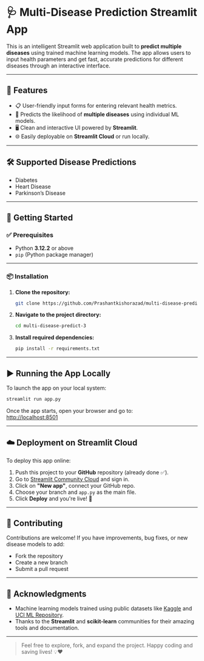 
# 🩺 Multi-Disease Prediction Streamlit App

This is an intelligent Streamlit web application built to **predict multiple diseases** using trained machine learning models. The app allows users to input health parameters and get fast, accurate predictions for different diseases through an interactive interface.

---

## 🚀 Features

- 📋 User-friendly input forms for entering relevant health metrics.
- 🤖 Predicts the likelihood of **multiple diseases** using individual ML models.
- 🖥️ Clean and interactive UI powered by **Streamlit**.
- 🌐 Easily deployable on **Streamlit Cloud** or run locally.

---

## 🛠️ Supported Disease Predictions

- Diabetes
- Heart Disease
- Parkinson’s Disease

---

## 🧰 Getting Started

### ✅ Prerequisites

- Python **3.12.2** or above
- `pip` (Python package manager)

---

### 📦 Installation

1. **Clone the repository:**
   ```bash
   git clone https://github.com/Prashantkishorazad/multi-disease-predict-3
   ```

2. **Navigate to the project directory:**
   ```bash
   cd multi-disease-predict-3
   ```

3. **Install required dependencies:**
   ```bash
   pip install -r requirements.txt
   ```

---

## ▶️ Running the App Locally

To launch the app on your local system:

```bash
streamlit run app.py
```

Once the app starts, open your browser and go to:  
[http://localhost:8501](http://localhost:8501)

---

## ☁️ Deployment on Streamlit Cloud

To deploy this app online:

1. Push this project to your **GitHub** repository (already done ✅).
2. Go to [Streamlit Community Cloud](https://streamlit.io/cloud) and sign in.
3. Click on **"New app"**, connect your GitHub repo.
4. Choose your branch and `app.py` as the main file.
5. Click **Deploy** and you're live! 🚀

---

## 🤝 Contributing

Contributions are welcome! If you have improvements, bug fixes, or new disease models to add:

- Fork the repository
- Create a new branch
- Submit a pull request

---

## 🙏 Acknowledgments

- Machine learning models trained using public datasets like [Kaggle](https://www.kaggle.com/) and [UCI ML Repository](https://archive.ics.uci.edu/).
- Thanks to the **Streamlit** and **scikit-learn** communities for their amazing tools and documentation.

---

> Feel free to explore, fork, and expand the project. Happy coding and saving lives! 💡❤️
```

